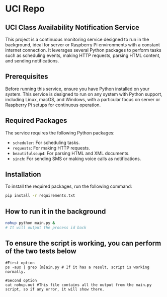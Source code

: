 # UCI Repo
## UCI Class Availability Notification Service
This project is a continuous monitoring service designed to run in the background, ideal for server or Raspberry Pi environments with a constant internet connection. It leverages several Python packages to perform tasks such as scheduling events, making HTTP requests, parsing HTML content, and sending notifications.

## Prerequisites

Before running this service, ensure you have Python installed on your system. This service is designed to run on any system with Python support, including Linux, macOS, and Windows, with a particular focus on server or Raspberry Pi setups for continuous operation.

## Required Packages

The service requires the following Python packages:

- `scheduler`: For scheduling tasks.
- `requests`: For making HTTP requests.
- `beautifulsoup4`: For parsing HTML and XML documents.
- `sinch`: For sending SMS or making voice calls as notifications.

## Installation

To install the required packages, run the following command:

```bash
pip install -r requirements.txt
```
## How to run it in the background

```bash
nohup python main.py & 
# It will output the process id back
```

## To ensure the script is working, you can perform of the two tests below
```
#First option
ps -aux | grep [m]ain.py # If it has a result, script is working normally.

#Second option
cat nohup.out #This file contains all the output from the main.py script, so if any error, it will show there.
```
